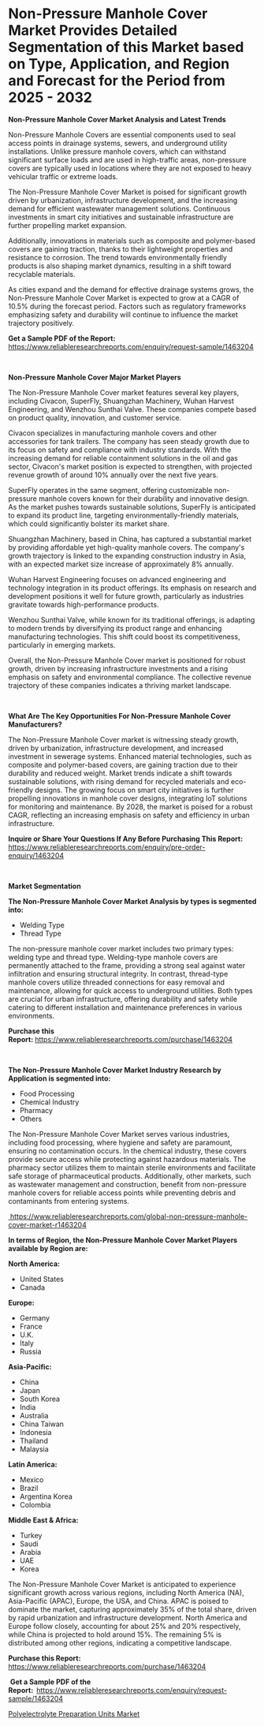 <p><h1>Non-Pressure Manhole Cover Market Provides Detailed Segmentation of this Market based on Type, Application, and Region and Forecast for the Period from 2025 - 2032</h1></p><p><strong>Non-Pressure Manhole Cover Market Analysis and Latest Trends</strong></p>
<p><p>Non-Pressure Manhole Covers are essential components used to seal access points in drainage systems, sewers, and underground utility installations. Unlike pressure manhole covers, which can withstand significant surface loads and are used in high-traffic areas, non-pressure covers are typically used in locations where they are not exposed to heavy vehicular traffic or extreme loads. </p><p>The Non-Pressure Manhole Cover Market is poised for significant growth driven by urbanization, infrastructure development, and the increasing demand for efficient wastewater management solutions. Continuous investments in smart city initiatives and sustainable infrastructure are further propelling market expansion. </p><p>Additionally, innovations in materials such as composite and polymer-based covers are gaining traction, thanks to their lightweight properties and resistance to corrosion. The trend towards environmentally friendly products is also shaping market dynamics, resulting in a shift toward recyclable materials. </p><p>As cities expand and the demand for effective drainage systems grows, the Non-Pressure Manhole Cover Market is expected to grow at a CAGR of 10.5% during the forecast period. Factors such as regulatory frameworks emphasizing safety and durability will continue to influence the market trajectory positively.</p></p>
<p><strong>Get a Sample PDF of the Report:&nbsp;</strong> <a href="https://www.reliableresearchreports.com/enquiry/request-sample/1463204?utm_campaign=3383&utm_medium=2&utm_source=Github&utm_content=ia&utm_term=12042025&utm_id=non-pressure-manhole-cover">https://www.reliableresearchreports.com/enquiry/request-sample/1463204</a></p>
<p>&nbsp;</p>
<p><strong>Non-Pressure Manhole Cover Major Market Players</strong></p>
<p><p>The Non-Pressure Manhole Cover market features several key players, including Civacon, SuperFly, Shuangzhan Machinery, Wuhan Harvest Engineering, and Wenzhou Sunthai Valve. These companies compete based on product quality, innovation, and customer service.</p><p>Civacon specializes in manufacturing manhole covers and other accessories for tank trailers. The company has seen steady growth due to its focus on safety and compliance with industry standards. With the increasing demand for reliable containment solutions in the oil and gas sector, Civacon's market position is expected to strengthen, with projected revenue growth of around 10% annually over the next five years.</p><p>SuperFly operates in the same segment, offering customizable non-pressure manhole covers known for their durability and innovative design. As the market pushes towards sustainable solutions, SuperFly is anticipated to expand its product line, targeting environmentally-friendly materials, which could significantly bolster its market share.</p><p>Shuangzhan Machinery, based in China, has captured a substantial market by providing affordable yet high-quality manhole covers. The company's growth trajectory is linked to the expanding construction industry in Asia, with an expected market size increase of approximately 8% annually. </p><p>Wuhan Harvest Engineering focuses on advanced engineering and technology integration in its product offerings. Its emphasis on research and development positions it well for future growth, particularly as industries gravitate towards high-performance products.</p><p>Wenzhou Sunthai Valve, while known for its traditional offerings, is adapting to modern trends by diversifying its product range and enhancing manufacturing technologies. This shift could boost its competitiveness, particularly in emerging markets.</p><p>Overall, the Non-Pressure Manhole Cover market is positioned for robust growth, driven by increasing infrastructure investments and a rising emphasis on safety and environmental compliance. The collective revenue trajectory of these companies indicates a thriving market landscape.</p></p>
<p>&nbsp;</p>
<p><strong>What Are The Key Opportunities For Non-Pressure Manhole Cover Manufacturers?</strong></p>
<p><p>The Non-Pressure Manhole Cover market is witnessing steady growth, driven by urbanization, infrastructure development, and increased investment in sewerage systems. Enhanced material technologies, such as composite and polymer-based covers, are gaining traction due to their durability and reduced weight. Market trends indicate a shift towards sustainable solutions, with rising demand for recycled materials and eco-friendly designs. The growing focus on smart city initiatives is further propelling innovations in manhole cover designs, integrating IoT solutions for monitoring and maintenance. By 2028, the market is poised for a robust CAGR, reflecting an increasing emphasis on safety and efficiency in urban infrastructure.</p></p>
<p><strong>Inquire or Share Your Questions If Any Before Purchasing This Report:</strong> <a href="https://www.reliableresearchreports.com/enquiry/pre-order-enquiry/1463204?utm_campaign=3383&utm_medium=2&utm_source=Github&utm_content=ia&utm_term=12042025&utm_id=non-pressure-manhole-cover">https://www.reliableresearchreports.com/enquiry/pre-order-enquiry/1463204</a></p>
<p>&nbsp;</p>
<p><strong>Market Segmentation</strong></p>
<p><strong>The Non-Pressure Manhole Cover Market Analysis by types is segmented into:</strong></p>
<p><ul><li>Welding Type</li><li>Thread Type</li></ul></p>
<p><p>The non-pressure manhole cover market includes two primary types: welding type and thread type. Welding-type manhole covers are permanently attached to the frame, providing a strong seal against water infiltration and ensuring structural integrity. In contrast, thread-type manhole covers utilize threaded connections for easy removal and maintenance, allowing for quick access to underground utilities. Both types are crucial for urban infrastructure, offering durability and safety while catering to different installation and maintenance preferences in various environments.</p></p>
<p><strong>Purchase this Report:&nbsp;</strong><a href="https://www.reliableresearchreports.com/purchase/1463204?utm_campaign=3383&utm_medium=2&utm_source=Github&utm_content=ia&utm_term=12042025&utm_id=non-pressure-manhole-cover">https://www.reliableresearchreports.com/purchase/1463204</a></p>
<p>&nbsp;</p>
<p><strong>The Non-Pressure Manhole Cover Market Industry Research by Application is segmented into:</strong></p>
<p><ul><li>Food Processing</li><li>Chemical Industry</li><li>Pharmacy</li><li>Others</li></ul></p>
<p><p>The Non-Pressure Manhole Cover Market serves various industries, including food processing, where hygiene and safety are paramount, ensuring no contamination occurs. In the chemical industry, these covers provide secure access while protecting against hazardous materials. The pharmacy sector utilizes them to maintain sterile environments and facilitate safe storage of pharmaceutical products. Additionally, other markets, such as wastewater management and construction, benefit from non-pressure manhole covers for reliable access points while preventing debris and contaminants from entering systems.</p></p>
<p><a href="https://www.reliableresearchreports.com/global-non-pressure-manhole-cover-market-r1463204?utm_campaign=3383&utm_medium=2&utm_source=Github&utm_content=ia&utm_term=12042025&utm_id=non-pressure-manhole-cover">&nbsp;https://www.reliableresearchreports.com/global-non-pressure-manhole-cover-market-r1463204</a></p>
<p><strong>In terms of Region, the Non-Pressure Manhole Cover Market Players available by Region are:</strong></p>
<p>
    <p> <strong> North America: </strong>
        <ul>
            <li>United States</li>
            <li>Canada</li>
        </ul>
        </p> 
    <p> <strong> Europe: </strong>
        <ul>
            <li>Germany</li>
            <li>France</li>
            <li>U.K.</li>
            <li>Italy</li>
            <li>Russia</li>
        </ul>
        </p> 
    <p> <strong> Asia-Pacific: </strong>
        <ul>
            <li>China</li>
            <li>Japan</li>
            <li>South Korea</li>
            <li>India</li>
            <li>Australia</li>
            <li>China Taiwan</li>
            <li>Indonesia</li>
            <li>Thailand</li>
            <li>Malaysia</li>
        </ul>
        </p> 
    <p> <strong> Latin America: </strong>
        <ul>
            <li>Mexico</li>
            <li>Brazil</li>
            <li>Argentina Korea</li>
            <li>Colombia</li>
        </ul>
        </p> 
    <p> <strong> Middle East & Africa: </strong>
        <ul>
            <li>Turkey</li>
            <li>Saudi</li>
            <li>Arabia</li>
            <li>UAE</li>
            <li>Korea</li>
        </ul>
    </p>
    </p>
<p><p>The Non-Pressure Manhole Cover Market is anticipated to experience significant growth across various regions, including North America (NA), Asia-Pacific (APAC), Europe, the USA, and China. APAC is poised to dominate the market, capturing approximately 35% of the total share, driven by rapid urbanization and infrastructure development. North America and Europe follow closely, accounting for about 25% and 20% respectively, while China is projected to hold around 15%. The remaining 5% is distributed among other regions, indicating a competitive landscape.</p></p>
<p><strong>Purchase this Report: </strong><a href="https://www.reliableresearchreports.com/purchase/1463204?utm_campaign=3383&utm_medium=2&utm_source=Github&utm_content=ia&utm_term=12042025&utm_id=non-pressure-manhole-cover">https://www.reliableresearchreports.com/purchase/1463204</a></p>
<p>&nbsp;<strong>Get a Sample PDF of the Report:&nbsp;&nbsp;</strong><a href="https://www.reliableresearchreports.com/enquiry/request-sample/1463204?utm_campaign=3383&utm_medium=2&utm_source=Github&utm_content=ia&utm_term=12042025&utm_id=non-pressure-manhole-cover">https://www.reliableresearchreports.com/enquiry/request-sample/1463204</a></p>
<p><strong></strong></p>
<p><p><a href="https://github.com/damjiederyd/Market-Research-Report-List-1/blob/main/polyelectrolyte-preparation-units-market.md?utm_campaign=3383&utm_medium=2&utm_source=Github&utm_content=ia&utm_term=12042025&utm_id=non-pressure-manhole-cover">Polyelectrolyte Preparation Units Market</a></p></p>
